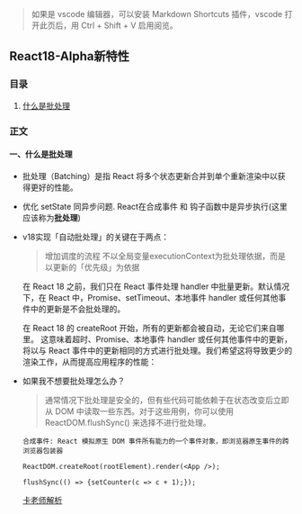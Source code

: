 > 如果是 vscode 编辑器，可以安装 Markdown Shortcuts 插件，vscode 打开此页后，用 Ctrl + Shift + V 启用阅览。

## React18-Alpha新特性

### 目录

1.  [什么是批处理](#1)


### 正文

#### <span id="1">一、什么是批处理</span>

- 批处理（Batching）是指 React 将多个状态更新合并到单个重新渲染中以获得更好的性能。
- 优化 setState 同异步问题. React在合成事件 和 钩子函数中是异步执行(这里应该称为**批处理**)

- v18实现「自动批处理」的关键在于两点：
  >增加调度的流程
  >不以全局变量executionContext为批处理依据，而是以更新的「优先级」为依据

  在 React 18 之前，我们只在 React 事件处理 handler 中批量更新。默认情况下，在 React 中，Promise、setTimeout、本地事件 handler 或任何其他事件中的更新是不会批处理的。

  在 React 18 的 createRoot 开始，所有的更新都会被自动，无论它们来自哪里。
  这意味着超时、Promise、本地事件 handler 或任何其他事件中的更新，将以与 React 事件中的更新相同的方式进行批处理。我们希望这将导致更少的渲染工作，从而提高应用程序的性能：

- 如果我不想要批处理怎么办？

  >通常情况下批处理是安全的，但有些代码可能依赖于在状态改变后立即从 DOM 中读取一些东西。对于这些用例，你可以使用 ReactDOM.flushSync() 来选择不进行批处理。


  `合成事件: React 模拟原生 DOM 事件所有能力的一个事件对象，即浏览器原生事件的跨浏览器包装器`

  `ReactDOM.createRoot(rootElement).render(<App />);`

  `flushSync(() => {setCounter(c => c + 1);});`

  [卡老师解析](https://cloud.tencent.com/developer/article/1843055)
